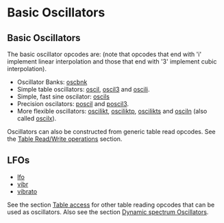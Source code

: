 # **Basic Oscillators**

## Basic Oscillators
The basic oscillator opcodes are: (note that opcodes that end with 'i' implement linear interpolation and those that end with '3' implement cubic interpolation).

- Oscillator Banks: [oscbnk](../../opcodes/oscbnk)
- Simple table oscillators: [oscil](../../opcodes/oscil), [oscil3](../../opcodes/oscil3) and [oscili](../../opcodes/oscili).
- Simple, fast sine oscilator: [oscils](../../opcodes/oscils)
- Precision oscilators: [poscil](../../opcodes/poscil) and [poscil3](../../opcodes/poscil3).
- More flexible oscillators: [oscilikt](../../opcodes/oscilikt), [osciliktp](../../opcodes/osciliktp), [oscilikts](../../opcodes/oscilikts) and [osciln](../../opcodes/osciln) (also called [oscilx](../../opcodes/oscilx)).

Oscillators can also be constructed from generic table read opcodes. See the [Table Read/Write operations](../../table/readwrit) section.

## LFOs

- [lfo](../../opcodes/lfo)
- [vibr](../../opcodes/vibr)
- [vibrato](../../opcodes/vibrato)

See the section [Table access](../tableacc) for other table reading opcodes that can be used as oscillators. Also see the section [Dynamic spectrum Oscillators](../dynamic).
